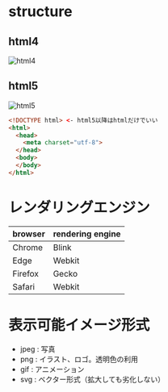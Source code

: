 # structure
## html4
![html4](https://github.com/kshojun/docs/blob/master/images/html4.png)
## html5
![html5](https://github.com/kshojun/docs/blob/master/images/html5.png)

```html
<!DOCTYPE html> <- html5以降はhtmlだけでいい
<html>
  <head>
    <meta charset="utf-8">
  </head>
  <body>
  </body>
</html>
```

# レンダリングエンジン
|browser|rendering engine|
|---|---|
|Chrome|Blink| <- Webkitから派生
|Edge|Webkit|
|Firefox|Gecko|
|Safari|Webkit|

# 表示可能イメージ形式
- jpeg : 写真
- png : イラスト、ロゴ。透明色の利用
- gif : アニメーション
- svg : ベクター形式（拡大しても劣化しない）
